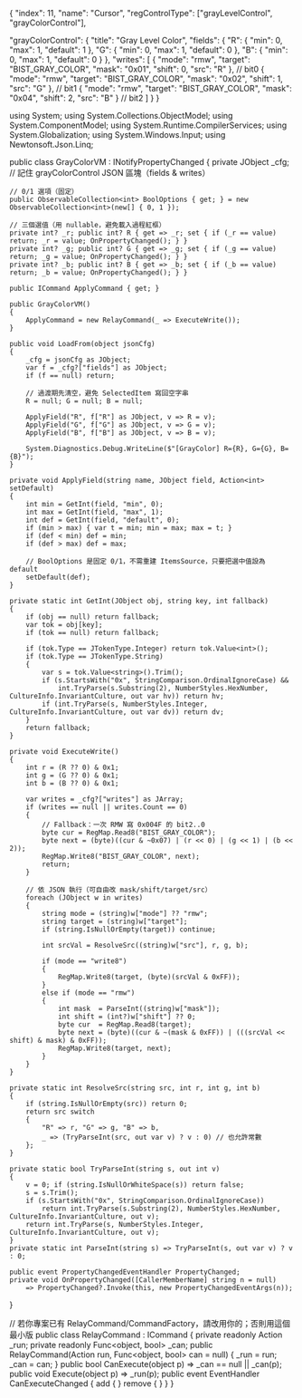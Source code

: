 {
  "index": 11,
  "name": "Cursor",
  "regControlType": ["grayLevelControl", "grayColorControl"],

  "grayColorControl": {
    "title": "Gray Level Color",
    "fields": {
      "R": { "min": 0, "max": 1, "default": 1 },
      "G": { "min": 0, "max": 1, "default": 0 },
      "B": { "min": 0, "max": 1, "default": 0 }
    },
    "writes": [
      { "mode": "rmw", "target": "BIST_GRAY_COLOR", "mask": "0x01", "shift": 0, "src": "R" },  // bit0
      { "mode": "rmw", "target": "BIST_GRAY_COLOR", "mask": "0x02", "shift": 1, "src": "G" },  // bit1
      { "mode": "rmw", "target": "BIST_GRAY_COLOR", "mask": "0x04", "shift": 2, "src": "B" }   // bit2
    ]
  }
}



using System;
using System.Collections.ObjectModel;
using System.ComponentModel;
using System.Runtime.CompilerServices;
using System.Globalization;
using System.Windows.Input;
using Newtonsoft.Json.Linq;

public class GrayColorVM : INotifyPropertyChanged
{
    private JObject _cfg;   // 記住 grayColorControl JSON 區塊（fields & writes）

    // 0/1 選項（固定）
    public ObservableCollection<int> BoolOptions { get; } = new ObservableCollection<int>(new[] { 0, 1 });

    // 三個選值（用 nullable，避免載入過程紅框）
    private int? _r; public int? R { get => _r; set { if (_r == value) return; _r = value; OnPropertyChanged(); } }
    private int? _g; public int? G { get => _g; set { if (_g == value) return; _g = value; OnPropertyChanged(); } }
    private int? _b; public int? B { get => _b; set { if (_b == value) return; _b = value; OnPropertyChanged(); } }

    public ICommand ApplyCommand { get; }

    public GrayColorVM()
    {
        ApplyCommand = new RelayCommand(_ => ExecuteWrite());
    }

    public void LoadFrom(object jsonCfg)
    {
        _cfg = jsonCfg as JObject;
        var f = _cfg?["fields"] as JObject;
        if (f == null) return;

        // 過渡期先清空，避免 SelectedItem 寫回空字串
        R = null; G = null; B = null;

        ApplyField("R", f["R"] as JObject, v => R = v);
        ApplyField("G", f["G"] as JObject, v => G = v);
        ApplyField("B", f["B"] as JObject, v => B = v);

        System.Diagnostics.Debug.WriteLine($"[GrayColor] R={R}, G={G}, B={B}");
    }

    private void ApplyField(string name, JObject field, Action<int> setDefault)
    {
        int min = GetInt(field, "min", 0);
        int max = GetInt(field, "max", 1);
        int def = GetInt(field, "default", 0);
        if (min > max) { var t = min; min = max; max = t; }
        if (def < min) def = min;
        if (def > max) def = max;

        // BoolOptions 是固定 0/1，不需重建 ItemsSource，只要把選中值設為 default
        setDefault(def);
    }

    private static int GetInt(JObject obj, string key, int fallback)
    {
        if (obj == null) return fallback;
        var tok = obj[key];
        if (tok == null) return fallback;

        if (tok.Type == JTokenType.Integer) return tok.Value<int>();
        if (tok.Type == JTokenType.String)
        {
            var s = tok.Value<string>().Trim();
            if (s.StartsWith("0x", StringComparison.OrdinalIgnoreCase) &&
                int.TryParse(s.Substring(2), NumberStyles.HexNumber, CultureInfo.InvariantCulture, out var hv)) return hv;
            if (int.TryParse(s, NumberStyles.Integer, CultureInfo.InvariantCulture, out var dv)) return dv;
        }
        return fallback;
    }

    private void ExecuteWrite()
    {
        int r = (R ?? 0) & 0x1;
        int g = (G ?? 0) & 0x1;
        int b = (B ?? 0) & 0x1;

        var writes = _cfg?["writes"] as JArray;
        if (writes == null || writes.Count == 0)
        {
            // Fallback：一次 RMW 寫 0x004F 的 bit2..0
            byte cur = RegMap.Read8("BIST_GRAY_COLOR");
            byte next = (byte)((cur & ~0x07) | (r << 0) | (g << 1) | (b << 2));
            RegMap.Write8("BIST_GRAY_COLOR", next);
            return;
        }

        // 依 JSON 執行（可自由改 mask/shift/target/src）
        foreach (JObject w in writes)
        {
            string mode = (string)w["mode"] ?? "rmw";
            string target = (string)w["target"];
            if (string.IsNullOrEmpty(target)) continue;

            int srcVal = ResolveSrc((string)w["src"], r, g, b);

            if (mode == "write8")
            {
                RegMap.Write8(target, (byte)(srcVal & 0xFF));
            }
            else if (mode == "rmw")
            {
                int mask  = ParseInt((string)w["mask"]);
                int shift = (int?)w["shift"] ?? 0;
                byte cur  = RegMap.Read8(target);
                byte next = (byte)((cur & ~(mask & 0xFF)) | (((srcVal << shift) & mask) & 0xFF));
                RegMap.Write8(target, next);
            }
        }
    }

    private static int ResolveSrc(string src, int r, int g, int b)
    {
        if (string.IsNullOrEmpty(src)) return 0;
        return src switch
        {
            "R" => r, "G" => g, "B" => b,
            _ => (TryParseInt(src, out var v) ? v : 0) // 也允許常數
        };
    }

    private static bool TryParseInt(string s, out int v)
    {
        v = 0; if (string.IsNullOrWhiteSpace(s)) return false;
        s = s.Trim();
        if (s.StartsWith("0x", StringComparison.OrdinalIgnoreCase))
            return int.TryParse(s.Substring(2), NumberStyles.HexNumber, CultureInfo.InvariantCulture, out v);
        return int.TryParse(s, NumberStyles.Integer, CultureInfo.InvariantCulture, out v);
    }
    private static int ParseInt(string s) => TryParseInt(s, out var v) ? v : 0;

    public event PropertyChangedEventHandler PropertyChanged;
    private void OnPropertyChanged([CallerMemberName] string n = null)
        => PropertyChanged?.Invoke(this, new PropertyChangedEventArgs(n));
}

// 若你專案已有 RelayCommand/CommandFactory，請改用你的；否則用這個最小版
public class RelayCommand : ICommand
{
    private readonly Action<object> _run; private readonly Func<object, bool> _can;
    public RelayCommand(Action<object> run, Func<object, bool> can = null) { _run = run; _can = can; }
    public bool CanExecute(object p) => _can == null || _can(p);
    public void Execute(object p) => _run(p);
    public event EventHandler CanExecuteChanged { add { } remove { } }
}